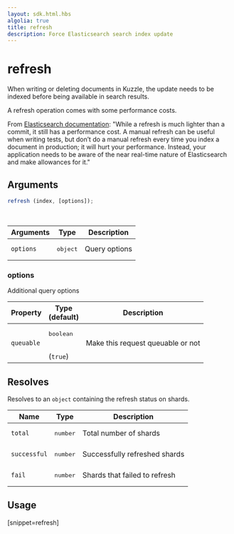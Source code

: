 ```yaml
---
layout: sdk.html.hbs
algolia: true
title: refresh
description: Force Elasticsearch search index update
---
```


# refresh

When writing or deleting documents in Kuzzle, the update needs to be indexed before being available in search results.

<div class="alert alert-info">
  A refresh operation comes with some performance costs.

From [Elasticsearch documentation](https://www.elastic.co/guide/en/elasticsearch/reference/current/docs-refresh.html):
"While a refresh is much lighter than a commit, it still has a performance cost. A manual refresh can be useful when writing tests, but don’t do a manual refresh every time you index a document in production; it will hurt your performance. Instead, your application needs to be aware of the near real-time nature of Elasticsearch and make allowances for it."

</div>

## Arguments

```javascript
refresh (index, [options]);
```

<br/>

| Arguments | Type   | Description                         |
| --------- | ------ | ----------------------------------- |
| `options` | <pre>object</pre> | Query options |

### options

Additional query options

| Property     | Type<br/>(default)    | Description   |
| -------------- | --------- | ------------- |
|  `queuable`  |  <pre>boolean</pre> <br/>(`true`) |  Make this request queuable or not  |

## Resolves

Resolves to an `object` containing the refresh status on shards.

| Name     | Type   | Description          |
| -------- | ------ | ---------------------------------------------- |
| `total` | <pre>number</pre> | Total number of shards |
| `successful` | <pre>number</pre> | Successfully refreshed shards |
| `fail` | <pre>number</pre> | Shards that failed to refresh |

## Usage

[snippet=refresh]
